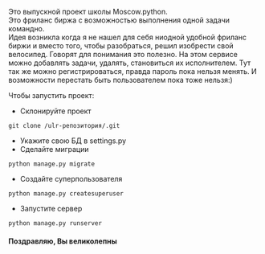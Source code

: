 Это выпускной проект школы Moscow.python.  
Это фриланс биржа с возможностью выполнения одной задачи командно.  
Идея возникла когда я не нашел для себя ниодной удобной фриланс биржи и вместо того,
чтобы разобраться, решил изобрести свой велосипед. Говорят для понимания
это полезно. На этом сервисе можно добавлять задачи, удалять, становиться
их исполнителем. Тут так же можно регистрироваться, правда пароль пока нельзя
менять. И возможности перестать быть пользователем пока тоже нельзя:)

Чтобы запустить проект:
- Склонируйте проект
```
git clone /ulr-репозитория/.git
```
- Укажите свою БД в settings.py
- Сделайте миграции
```
python manage.py migrate
```
- Создайте суперпользователя
```
python manage.py createsuperuser
```
- Запустите сервер
```
python manage.py runserver
```
#### Поздравляю, Вы великолепны
